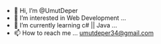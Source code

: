 - 👋 Hi, I’m @UmutDeper
- 👀 I’m interested in Web Development ...
- 🌱 I’m currently learning c# || Java ...
- 📫 How to reach me ...
umutdeper34@gmail.com
<!---
UmutDeper/UmutDeper is a ✨ special ✨ repository because its `README.md` (this file) appears on your GitHub profile.
You can click the Preview link to take a look at your changes.
--->
